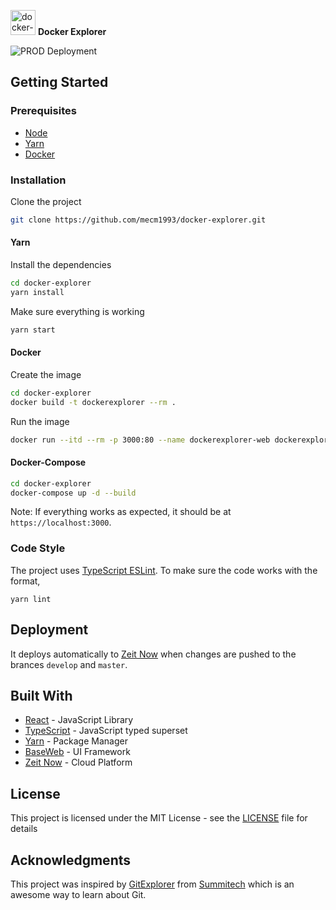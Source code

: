 <img alt="docker-explorer-logo" src="https://dockerexplorer.now.sh/logo512.png" width="40" /> **Docker Explorer**

![PROD Deployment](https://github.com/mecm1993/docker-explorer/workflows/PROD%20Deployment/badge.svg)

## Getting Started

### Prerequisites

 - [Node](https://nodejs.org/en/)
 - [Yarn](https://yarnpkg.com/)
 - [Docker](https://www.docker.com/)

### Installation

Clone the project

```bash
git clone https://github.com/mecm1993/docker-explorer.git
```

#### Yarn

Install the dependencies

```bash
cd docker-explorer
yarn install
```

Make sure everything is working

```bash
yarn start
```

#### Docker

Create the image

```bash
cd docker-explorer
docker build -t dockerexplorer --rm .
```

Run the image

```bash 
docker run --itd --rm -p 3000:80 --name dockerexplorer-web dockerexplorer
```

#### Docker-Compose

```bash
cd docker-explorer
docker-compose up -d --build
```

Note: If everything works as expected, it should be at `https://localhost:3000`.

### Code Style

The project uses [TypeScript ESLint](https://github.com/typescript-eslint/typescript-eslint). To make sure the code works with the format,

```
yarn lint
```

## Deployment

It deploys automatically to [Zeit Now](https://zeit.co/home) when changes are pushed to the brances `develop` and `master`.

## Built With

* [React](https://reactjs.org/docs/create-a-new-react-app.html) - JavaScript Library
* [TypeScript](https://www.typescriptlang.org/) - JavaScript typed superset
* [Yarn](https://yarnpkg.com/) - Package Manager
* [BaseWeb](https://baseweb.design/) - UI Framework
* [Zeit Now](https://zeit.co/home) - Cloud Platform

## License

This project is licensed under the MIT License - see the [LICENSE](LICENSE) file for details

## Acknowledgments

This project was inspired by [GitExplorer](https://github.com/summitech/gitexplorer) from [Summitech](https://summitech.ng/) which is an awesome way to learn about Git.
